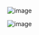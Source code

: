 ![image](https://github.com/user-attachments/assets/4c40aeb8-d39d-442e-8cb6-066015c65c0f)

![image](https://github.com/user-attachments/assets/6c4d9aff-cd89-492e-83ca-cd2d827a52b2)
